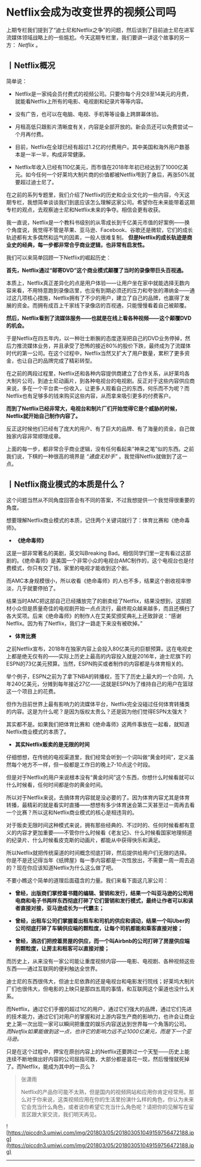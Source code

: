 # Netflix会成为改变世界的视频公司吗

上期专栏我们提到了“迪士尼和Netflix之争”的问题，然后谈到了目前迪士尼在进军流媒体领域战略上的一些尴尬。今天这期专栏里，我们要讲一讲这个故事的另一方： *Netflix* 。

## 丨Netflix概况

简单说：

* Netflix是一家纯会员付费式的视频公司。只要你每个月交8至14美元的月费，就能看Netflix上所有的电影、电视剧和纪录片等等内容。

* 没有广告，也可以在电脑、电视、手机等等设备上跨屏幕体验。

* 月租高低只跟影片清晰度有关，内容是全部开放的。新会员还可以免费尝试一个月再付费。

* 目前，Netflix在全球已经有超过1.2亿的付费用户。其中美国和海外用户数基本是一半一半，构成非常健康。

* Netflix年收入已经有110亿美元，而市值在2018年年初已经达到了1000亿美元。如今任何一个好莱坞大制片商的价值都被Netflix甩到了身后，再涨50%就要超过迪士尼了。

在之前的系列专题里，我们介绍了Netflix的历史和企业文化的一些内容，今天这期专栏，我想简单谈谈我们到底应该怎么理解这家公司。希望你在未来能带着这期专栏的观点，去观察迪士尼和Netflix未来的争夺。相信会更有收获。

我一直说，Netflix是一个教科书级别的从零成长到千亿美元市值的好案例——换个角度说，我觉得不管是苹果、亚马逊、Facebook、谷歌还是微软，它们的成长轨迹都有太多偶然和运气的因素，一般人很难复制。 **但是Netflix的成长轨迹是商业史的经典，每一步都非常合乎商业逻辑，也非常有启发性。**

我们可以来简单回顾一下Netflix的崛起历史：

 **首先，Netflix通过“邮寄DVD”这个商业模式颠覆了当时的录像带巨头百视通。**

本质上，Netflix真正差异化的点是用户体验——让用户坐在家中就能选择无数内容来看，不用特意跑到录像店里，也没有到期必须还的压力和夸张的滞纳金——通过这几项核心措施，Netflix拥有了不少的用户，建立了自己的品牌，也赢得了发展的资金。而拥有成百上千家线下录像店的百视通，只能慢慢看着自己被颠覆。

 **然后，Netflix看到了流媒体服务——也就是在线上看各种视频——这个颠覆DVD的机会。**

于是Netflix在四五年内，以一种壮士断腕的态度逐渐把自己的DVD业务停掉，然后力推流媒体业务，并且承受了恐怖的接近80%的股价下跌，最终成为了流媒体时代的第一公司。在这个过程中，Netflix当然又扩大了用户数量，累积了更多资金，也让自己的品牌完成了精彩转型。

在之前的两段过程里，Netflix还和各种内容提供商建立了合作关系，从好莱坞各大制片公司，到迪士尼动画片，到各种电视台的电视剧。反正对于这些内容供应商来说，多在一个平台卖一份收入，让更多人观看自己的东西，何乐而不为呢？而Netflix也有足够多的钱来购买这些内容，从而拿来吸引更多的付费客户。

 **而到了Netflix已经非常大，电视台和制片厂们开始觉得它是个威胁的时候，Netflix就开始自己制作内容了。**

反正这时候他们已经有了庞大的用户、有了巨大的品牌、有了海量的资金，自己做独家内容非常顺理成章。

上面的每一步，都非常合乎商业逻辑，没有任何看起来“神来之笔”似的东西。之前我们说，下棋的一种很高的境界是 *“通盘无妙手”* 。我觉得Netflix就做到了这一点。

## 丨Netflix商业模式的本质是什么？

这个问题当然从不同角度回答会有不同的答案，不过我想提供一个我觉得很重要的角度。

想要理解Netflix商业模式的本质，记住两个关键词就行了：体育比赛和《绝命毒师》。

* **《绝命毒师》** 

这是一部非常著名的美剧，英文叫Breaking Bad。相信同学们里一定有看过这部剧的。《绝命毒师》是美国一个非常小众的电视台AMC制作的，这个电视台也是付费模式，你只有交了钱，家里的电视才能收到这个剧。

而AMC本身规模很小，所以收看《绝命毒师》的人也不多，结果这个剧收视率惨淡，几乎就要停拍了。

结果当时AMC把这部自己已经播放完了的剧卖给了Netflix，结果没想到，这部题材小众但是质量奇佳的电视剧开始一点点流行，最终观众越来越多，而且还横扫了各大奖项。后来《绝命毒师》的制作人在艾美奖颁奖典礼上还致辞说：“感谢Netflix。因为有了Netflix，我们才一路走下来没有被砍掉。”

* **体育比赛** 

之前Netflix宣布，2018年在独家内容上会投入80亿美元的巨额预算。这在电视史上都是绝无仅有的——实际上历史上最高的内容投入就是2016年，迪士尼旗下的ESPN的73亿美元预算。当然，ESPN购买或者制作的内容都是与体育相关的。

举个例子，ESPN之前为了拿下NBA的转播权，签下了历史上最大的一个合同，九年240亿美元，分摊到每年接近27亿——这就是ESPN为了维持自己的用户在篮球这一个项目上的花费。

但作为目前世界上最有影响力的流媒体平台，Netflix完全没碰过任何体育转播类的内容。这是为什么呢？是因为版权太贵么？还是因为他们觉得ESPN太强大？

其实都不是。如果我们把体育比赛和《绝命毒师》这两件事放在一起看，就知道Netflix商业模式的本质了。

* **其实Netflix贩卖的是无限的时间** 

仔细想想，在传统的电视渠道里，我们经常会听到一个词叫做“黄金时间”，定义虽然每个地方不一样，但一般都是工作日的晚上7-10点这个时段。

但是对于Netflix的用户来说根本没有“黄金时间”这个东西，你想什么时候看就可以什么时候看，任何时间都是你的黄金时间。

所以对于Netflix来说，去搞体育内容就是没必要的了。因为体育内容尤其是体育转播，最精彩的就是看实时直播——想想有多少体育迷会第二天甚至过一周再去看一个比赛？所以这和Netflix商业模式的核心是相违背的。

对于贩卖无限时间这种模式来说，拥有那些经典的、不过时的、任何时候看都有意义的内容才更加重要——不管你什么时候看《老友记》、什么时候看国家地理频道的纪录片、什么时候看皮克斯的动画片，都能从中获得快乐和满足。

所以Netflix就把传统渠道的时间概念彻底打碎，然后提供给用户们无限的选择。你是不是还记得当年《纸牌屋》每一季内容都是一次性放出，不需要一周一周去追的？现在你应该知道Netflix为什么这么做了吧。

不要小瞧这个简单的道理后面蕴含的力量。我们来看下面这几家公司：

* **曾经，出版商们掌控着书籍的编辑、营销和发行，结果一个叫亚马逊的公司用电商和电子书两样东西彻底打碎了它们营销和发行模式，最终让作者可以和读者直接对接，亚马逊成长为一代霸主；** 

* **曾经，出租车公司们掌握着出租车和司机的供应和调动，结果一个叫Uber的公司彻底打碎了车辆供应端的颗粒度，让每个司机都能和乘客直接对接；** 

* **曾经，酒店们把控着房屋的供应，而一个叫Airbnb的公司打碎了房屋供应端的颗粒度，让房主和租客可以直接对接；** 

而历史上，从来没有一家公司能让重度视频内容——电影、电视剧、各种视频这些东西——通过互联网的便利触达全世界。

迪士尼的东西很伟大，但迪士尼依靠的还是电视台和电影发行院线；好莱坞大制片厂们也很伟大，但电影的上映只是那四五周的事情，和互联网这个渠道也没什么关系。

而Netflix，通过它们手握的超过1亿的用户，通过它们强大的品牌，通过它们先进的技术能力，通过它们对用户的掌握和对上游内容生产商的影响力，也许会让商业史上第一次出现一家可以瞬间把重度的娱乐内容送达到世界每一个角落的公司。 *而Netflix如果能做到这一点，也许它的影响力远不止1000亿美元，而是下一个亚马逊。*

只是在这个过程中，押宝在原创内容上的Netflix还要跨过一个天堑——历史上能连续不断地做出好内容的公司屈指可数，大部分都是昙花一现，然后慢慢就死掉了。而Netflix，能成为其中的一员么？

> 张潇雨
> 
> Netflix的产品你可能不太熟，但是国内的视频网站和应用你肯定经常用。那么对于你来说，这类视频应用在你的生活里扮演什么样的角色，你认为未来它会充当什么角色，或者说你希望它充当什么角色呢？请把你的见解写在留言区跟大家交流，我们明天再见。

![https://piccdn3.umiwi.com/img/201803/05/201803051049159756472188.jpg](https://piccdn3.umiwi.com/img/201803/05/201803051049159756472188.jpg)

---
